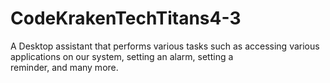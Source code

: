 # CodeKrakenTechTitans4-3
A Desktop assistant that performs various tasks such as accessing various applications on our system, setting an alarm, setting a reminder, and many more.
